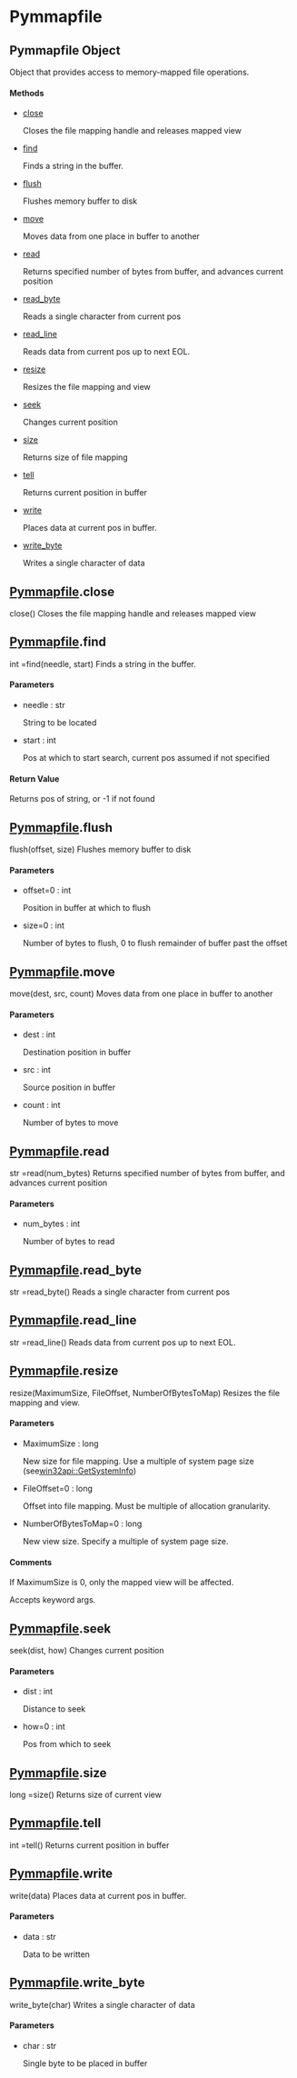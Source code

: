 # Pymmapfile

## Pymmapfile Object



Object that provides access to memory-mapped file operations\.

#### Methods


  - [close](Pymmapfile.md#pymmapfileclose)

    Closes the file mapping handle and releases mapped view&nbsp;

  - [find](Pymmapfile.md#pymmapfilefind)

    Finds a string in the buffer\.&nbsp;

  - [flush](Pymmapfile.md#pymmapfileflush)

    Flushes memory buffer to disk&nbsp;

  - [move](Pymmapfile.md#pymmapfilemove)

    Moves data from one place in buffer to another&nbsp;

  - [read](Pymmapfile.md#pymmapfileread)

    Returns specified number of bytes from buffer, and advances current position&nbsp;

  - [read\_byte](Pymmapfile.md#pymmapfileread_byte)

    Reads a single character from current pos&nbsp;

  - [read\_line](Pymmapfile.md#pymmapfileread_line)

    Reads data from current pos up to next EOL\.&nbsp;

  - [resize](Pymmapfile.md#pymmapfileresize)

    Resizes the file mapping and view&nbsp;

  - [seek](Pymmapfile.md#pymmapfileseek)

    Changes current position&nbsp;

  - [size](Pymmapfile.md#pymmapfilesize)

    Returns size of file mapping&nbsp;

  - [tell](Pymmapfile.md#pymmapfiletell)

    Returns current position in buffer&nbsp;

  - [write](Pymmapfile.md#pymmapfilewrite)

    Places data at current pos in buffer\.&nbsp;

  - [write\_byte](Pymmapfile.md#pymmapfilewrite_byte)

    Writes a single character of data&nbsp;

## [Pymmapfile](#pymmapfile)\.close

close\(\)
Closes the file mapping handle and releases mapped view

## [Pymmapfile](#pymmapfile)\.find



int =find\(needle, start\)
Finds a string in the buffer\.

#### Parameters


  - needle : str

    String to be located

  - start : int

    Pos at which to start search, current pos assumed if not specified

#### Return Value
Returns pos of string, or -1 if not found

## [Pymmapfile](#pymmapfile)\.flush

flush\(offset, size\)
Flushes memory buffer to disk

#### Parameters


  - offset=0 : int

    Position in buffer at which to flush

  - size=0 : int

    Number of bytes to flush, 0 to flush remainder of buffer past the offset

## [Pymmapfile](#pymmapfile)\.move

move\(dest, src, count\)
Moves data from one place in buffer to another

#### Parameters


  - dest : int

    Destination position in buffer

  - src : int

    Source position in buffer

  - count : int

    Number of bytes to move

## [Pymmapfile](#pymmapfile)\.read



str =read\(num\_bytes\)
Returns specified number of bytes from buffer, and advances current position

#### Parameters


  - num\_bytes : int

    Number of bytes to read

## [Pymmapfile](#pymmapfile)\.read\_byte



str =read\_byte\(\)
Reads a single character from current pos

## [Pymmapfile](#pymmapfile)\.read\_line



str =read\_line\(\)
Reads data from current pos up to next EOL\.

## [Pymmapfile](#pymmapfile)\.resize

resize\(MaximumSize, FileOffset, NumberOfBytesToMap\)
Resizes the file mapping and view\.

#### Parameters


  - MaximumSize : long

    New size for file mapping\. Use a multiple of system page size \(see[win32api::GetSystemInfo](win32api.md#win32apigetsysteminfo)\)

  - FileOffset=0 : long

    Offset into file mapping\.  Must be multiple of allocation granularity\.

  - NumberOfBytesToMap=0 : long

    New view size\.  Specify a multiple of system page size\.

#### Comments


If MaximumSize is 0, only the mapped view will be affected\.


Accepts keyword args\.

## [Pymmapfile](#pymmapfile)\.seek

seek\(dist, how\)
Changes current position

#### Parameters


  - dist : int

    Distance to seek

  - how=0 : int

    Pos from which to seek


## [Pymmapfile](#pymmapfile)\.size



long =size\(\)
Returns size of current view

## [Pymmapfile](#pymmapfile)\.tell



int =tell\(\)
Returns current position in buffer

## [Pymmapfile](#pymmapfile)\.write

write\(data\)
Places data at current pos in buffer\.

#### Parameters


  - data : str

    Data to be written

## [Pymmapfile](#pymmapfile)\.write\_byte

write\_byte\(char\)
Writes a single character of data

#### Parameters


  - char : str

    Single byte to be placed in buffer